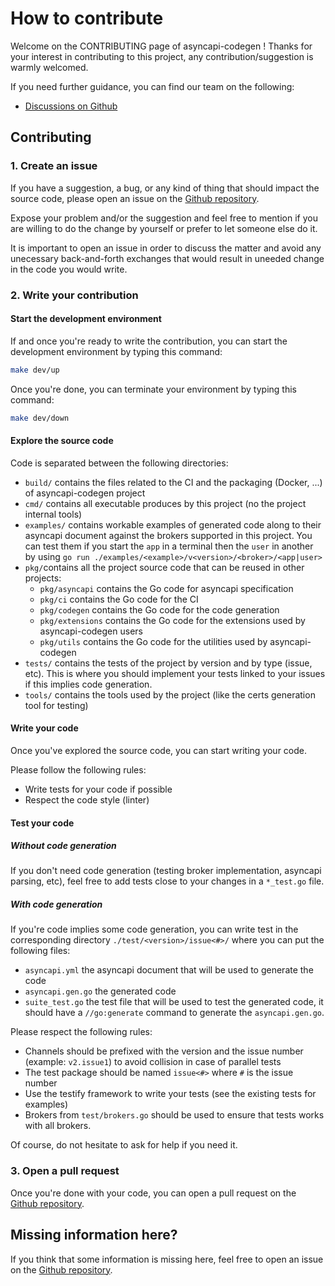 # How to contribute

Welcome on the CONTRIBUTING page of asyncapi-codegen ! Thanks for your interest
in contributing to this project, any contribution/suggestion is warmly welcomed.

If you need further guidance, you can find our team on the following:
* [Discussions on Github](https://github.com/lerenn/asyncapi-codegen/discussions)

## Contributing

### 1. Create an issue

If you have a suggestion, a bug, or any kind of thing that should impact the
source code, please open an issue on the
[Github repository](https://github.com/lerenn/asyncapi-codegen/issues).

Expose your problem and/or the suggestion and feel free to mention if you are
willing to do the change by yourself or prefer to let someone else do it.

It is important to open an issue in order to discuss the matter and avoid any
unecessary back-and-forth exchanges that would result in uneeded change in
the code you would write. 

### 2. Write your contribution

#### Start the development environment

If and once you're ready to write the contribution, you can start the development
environment by typing this command:

```bash 
make dev/up
```

Once you're done, you can terminate your environment by typing this command:

```bash
make dev/down
```

#### Explore the source code

Code is separated between the following directories:
* `build/` contains the files related to the CI and the packaging (Docker, ...)
  of asyncapi-codegen project
* `cmd/` contains all executable produces by this project (no the project
  internal tools)
* `examples/` contains workable examples of generated code along to their asyncapi
  document against the brokers supported in this project. You can test them if
  you start the `app` in a terminal then the `user` in another by using
  `go run ./examples/<example>/v<version>/<broker>/<app|user>`
* `pkg/`contains all the project source code that can be reused in other projects:
    * `pkg/asyncapi` contains the Go code for asyncapi specification
    * `pkg/ci` contains the Go code for the CI
    * `pkg/codegen` contains the Go code for the code generation
    * `pkg/extensions` contains the Go code for the extensions used by asyncapi-codegen users
    * `pkg/utils` contains the Go code for the utilities used by asyncapi-codegen
* `tests/` contains the tests of the project by version and by type (issue, etc).
  This is where you should implement your tests linked to your issues if this implies
  code generation.
* `tools/` contains the tools used by the project (like the certs generation tool
  for testing)

#### Write your code

Once you've explored the source code, you can start writing your code.

Please follow the following rules:
* Write tests for your code if possible
* Respect the code style (linter)

#### Test your code

##### Without code generation

If you don't need code generation (testing broker implementation, asyncapi
parsing, etc), feel free to add tests close to your changes in a `*_test.go` file.

##### With code generation

If you're code implies some code generation, you can write test in the corresponding
directory `./test/<version>/issue<#>/` where you can put the following files:
* `asyncapi.yml` the asyncapi document that will be used to generate the code
* `asyncapi.gen.go` the generated code
* `suite_test.go` the test file that will be used to test the generated code, it
  should have a `//go:generate` command to generate the `asyncapi.gen.go`.

Please respect the following rules:
* Channels should be prefixed with the version and the issue number (example:
  `v2.issue1`) to avoid collision in case of parallel tests
* The test package should be named `issue<#>` where `#` is the issue number
* Use the testify framework to write your tests (see the existing tests for
  examples)
* Brokers from `test/brokers.go` should be used to ensure that tests works with
  all brokers.

Of course, do not hesitate to ask for help if you need it.

### 3. Open a pull request

Once you're done with your code, you can open a pull request on the
[Github repository](https://github.com/lerenn/asyncapi-codegen/pulls).

## Missing information here?

If you think that some information is missing here, feel free to open an issue
on the [Github repository](https://github.com/lerenn/asyncapi-codegen/issues).